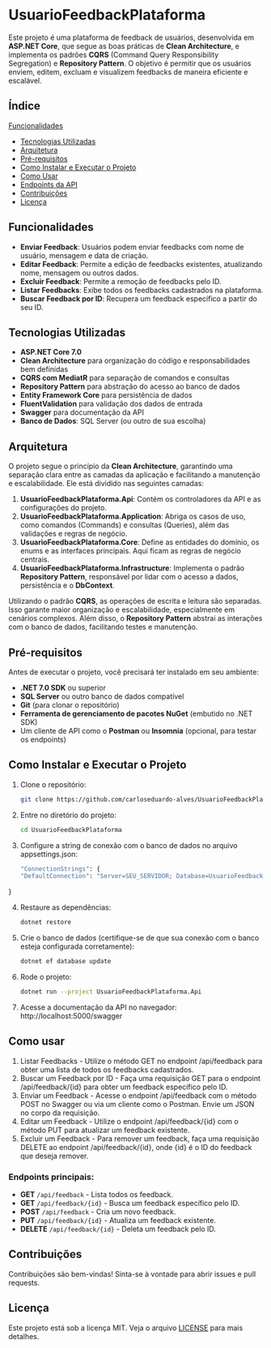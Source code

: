 # UsuarioFeedbackPlataforma

Este projeto é uma plataforma de feedback de usuários, desenvolvida em **ASP.NET Core**, que segue as boas práticas de **Clean Architecture**, e implementa os padrões **CQRS** (Command Query Responsibility Segregation) e **Repository Pattern**. O objetivo é permitir que os usuários enviem, editem, excluam e visualizem feedbacks de maneira eficiente e escalável.

## Índice

 [Funcionalidades](#funcionalidades)
- [Tecnologias Utilizadas](#tecnologias-utilizadas)
- [Arquitetura](#arquitetura)
- [Pré-requisitos](#pré-requisitos)
- [Como Instalar e Executar o Projeto](#como-instalar-e-executar-o-projeto)
- [Como Usar](#como-usar)
- [Endpoints da API](#endpoints-principais)
- [Contribuições](#contribuições)
- [Licença](#licença)

## Funcionalidades

- **Enviar Feedback**: Usuários podem enviar feedbacks com nome de usuário, mensagem e data de criação.
- **Editar Feedback**: Permite a edição de feedbacks existentes, atualizando nome, mensagem ou outros dados.
- **Excluir Feedback**: Permite a remoção de feedbacks pelo ID.
- **Listar Feedbacks**: Exibe todos os feedbacks cadastrados na plataforma.
- **Buscar Feedback por ID**: Recupera um feedback específico a partir do seu ID.

## Tecnologias Utilizadas

- **ASP.NET Core 7.0**
- **Clean Architecture** para organização do código e responsabilidades bem definidas
- **CQRS com MediatR** para separação de comandos e consultas
- **Repository Pattern** para abstração do acesso ao banco de dados
- **Entity Framework Core** para persistência de dados
- **FluentValidation** para validação dos dados de entrada
- **Swagger** para documentação da API
- **Banco de Dados**: SQL Server (ou outro de sua escolha)

## Arquitetura

O projeto segue o princípio da **Clean Architecture**, garantindo uma separação clara entre as camadas da aplicação e facilitando a manutenção e escalabilidade. Ele está dividido nas seguintes camadas:

1. **UsuarioFeedbackPlataforma.Api**: Contém os controladores da API e as configurações do projeto.
2. **UsuarioFeedbackPlataforma.Application**: Abriga os casos de uso, como comandos (Commands) e consultas (Queries), além das validações e regras de negócio.
3. **UsuarioFeedbackPlataforma.Core**: Define as entidades do domínio, os enums e as interfaces principais. Aqui ficam as regras de negócio centrais.
4. **UsuarioFeedbackPlataforma.Infrastructure**: Implementa o padrão **Repository Pattern**, responsável por lidar com o acesso a dados, persistência e o **DbContext**.

Utilizando o padrão **CQRS**, as operações de escrita e leitura são separadas. Isso garante maior organização e escalabilidade, especialmente em cenários complexos. Além disso, o **Repository Pattern** abstrai as interações com o banco de dados, facilitando testes e manutenção.

## Pré-requisitos

Antes de executar o projeto, você precisará ter instalado em seu ambiente:

- **.NET 7.0 SDK** ou superior
- **SQL Server** ou outro banco de dados compatível
- **Git** (para clonar o repositório)
- **Ferramenta de gerenciamento de pacotes NuGet** (embutido no .NET SDK)
- Um cliente de API como o **Postman** ou **Insomnia** (opcional, para testar os endpoints)

## Como Instalar e Executar o Projeto

1. Clone o repositório:
   ```bash
   git clone https://github.com/carloseduardo-alves/UsuarioFeedbackPlataforma.git

2. Entre no diretório do projeto:
   ```bash
   cd UsuarioFeedbackPlataforma
   ```
   
3. Configure a string de conexão com o banco de dados no arquivo appsettings.json:
   ```bash
   "ConnectionStrings": {
   "DefaultConnection": "Server=SEU_SERVIDOR; Database=UsuarioFeedbackDB; Trusted_Connection=True;"
}

4. Restaure as dependências:
   ```bash
   dotnet restore
   ```

5. Crie o banco de dados (certifique-se de que sua conexão com o banco esteja configurada corretamente):
   ```bash
   dotnet ef database update
   ```

6. Rode o projeto: 
   ```bash
   dotnet run --project UsuarioFeedbackPlataforma.Api
   ```

7. Acesse a documentação da API no navegador:
http://localhost:5000/swagger

## Como usar
1. Listar Feedbacks - Utilize o método GET no endpoint /api/feedback para obter uma lista de todos os feedbacks cadastrados.
2. Buscar um Feedback por ID - Faça uma requisição GET para o endpoint /api/feedback/{id} para obter um feedback específico pelo ID.
3. Enviar um Feedback - Acesse o endpoint /api/feedback com o método POST no Swagger ou via um cliente como o Postman. Envie um JSON no corpo da requisição.
4. Editar um Feedback - Utilize o endpoint /api/feedback/{id} com o método PUT para atualizar um feedback existente.
5. Excluir um Feedback - Para remover um feedback, faça uma requisição DELETE ao endpoint /api/feedback/{id}, onde {id} é o ID do feedback que deseja remover.

### Endpoints principais:
- **GET** `/api/feedback` - Lista todos os feedback.
- **GET** `/api/feedback/{id}` - Busca um feedback específico pelo ID.
- **POST** `/api/feedback` - Cria um novo feedback.
- **PUT** `/api/feedback/{id}` - Atualiza um feedback existente.
- **DELETE** `/api/feedback/{id}` - Deleta um feedback pelo ID.

## Contribuições
Contribuições são bem-vindas! Sinta-se à vontade para abrir issues e pull requests.

## Licença
Este projeto está sob a licença MIT. Veja o arquivo [LICENSE](LICENSE) para mais detalhes.











